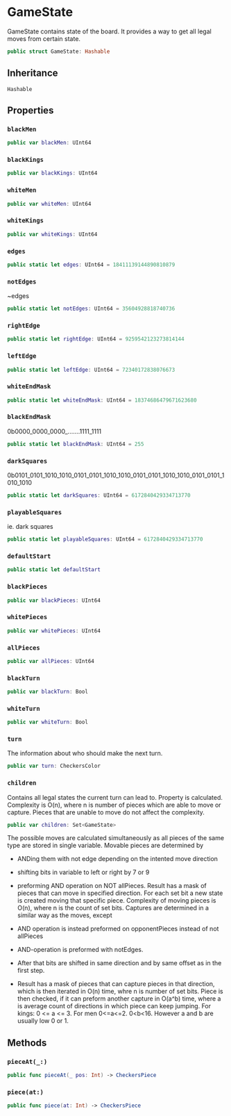# GameState

GameState contains state of the board.
It provides a way to get all legal moves from certain state.

``` swift
public struct GameState: Hashable 
```

## Inheritance

`Hashable`

## Properties

### `blackMen`

``` swift
public var blackMen: UInt64
```

### `blackKings`

``` swift
public var blackKings: UInt64
```

### `whiteMen`

``` swift
public var whiteMen: UInt64
```

### `whiteKings`

``` swift
public var whiteKings: UInt64
```

### `edges`

``` swift
public static let edges: UInt64 = 18411139144890810879
```

### `notEdges`

~edges

``` swift
public static let notEdges: UInt64 = 35604928818740736
```

### `rightEdge`

``` swift
public static let rightEdge: UInt64 = 9259542123273814144
```

### `leftEdge`

``` swift
public static let leftEdge: UInt64 = 72340172838076673
```

### `whiteEndMask`

``` swift
public static let whiteEndMask: UInt64 = 18374686479671623680
```

### `blackEndMask`

0b0000\_0000\_0000\_.......1111\_1111

``` swift
public static let blackEndMask: UInt64 = 255
```

### `darkSquares`

0b0101\_0101\_1010\_1010\_0101\_0101\_1010\_1010\_0101\_0101\_1010\_1010\_0101\_0101\_1010\_1010

``` swift
public static let darkSquares: UInt64 = 6172840429334713770
```

### `playableSquares`

ie. dark squares

``` swift
public static let playableSquares: UInt64 = 6172840429334713770
```

### `defaultStart`

``` swift
public static let defaultStart 
```

### `blackPieces`

``` swift
public var blackPieces: UInt64 
```

### `whitePieces`

``` swift
public var whitePieces: UInt64 
```

### `allPieces`

``` swift
public var allPieces: UInt64 
```

### `blackTurn`

``` swift
public var blackTurn: Bool
```

### `whiteTurn`

``` swift
public var whiteTurn: Bool 
```

### `turn`

The information about who should make the next turn.

``` swift
public var turn: CheckersColor 
```

### `children`

Contains all legal states the current turn can lead to.
Property is calculated.
Complexity is O(n), where n is number of pieces which are able to move or capture.
Pieces that are unable to move do not affect the complexity.

``` swift
public var children: Set<GameState> 
```

The possible moves are calculated simultaneously as all pieces of the same type are stored in single variable.
Movable pieces are determined by

  - ANDing them with not edge depending on the intented move direction

  - shifting bits in variable to left or right by 7 or 9

  - preforming AND operation on NOT allPieces.
    Result has a mask of pieces that can move in specified direction.
    For each set bit a new state is created moving that specific piece.
    Complexity of moving pieces is O(n), where n is the count of set bits.
    Captures are determined in a similar way as the moves, except

  - AND operation is instead preformed on opponentPieces instead of not allPieces

  - AND-operation is preformed with notEdges.

  - After that bits are shifted in same direction and by same offset as in the first step.

  - Result has a mask of pieces that can capture pieces in that direction, which is then iterated in O(n) time, whre n is number of set bits.
    Piece is then checked, if it can preform another capture in O(a^b) time, where a is average count of directions in which piece can keep jumping.
    For kings: 0 \<= a \<= 3. For men 0\<=a\<=2. 0\<b\<16. However a and b are usually low 0 or 1.

## Methods

### `pieceAt(_:)`

``` swift
public func pieceAt(_ pos: Int) -> CheckersPiece 
```

### `piece(at:)`

``` swift
public func piece(at: Int) -> CheckersPiece 
```
